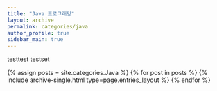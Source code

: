 ```yaml
---
title: "Java 프로그래밍"
layout: archive
permalink: categories/java
author_profile: true
sidebar_main: true
---
```


testtest
testset

{% assign posts = site.categories.Java %}
{% for post in posts %} {% include archive-single.html type=page.entries_layout %} {% endfor %}

